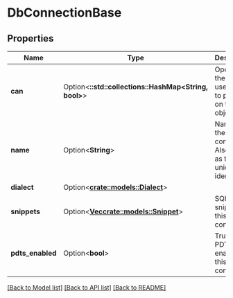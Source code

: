 # DbConnectionBase

## Properties

Name | Type | Description | Notes
------------ | ------------- | ------------- | -------------
**can** | Option<**::std::collections::HashMap<String, bool>**> | Operations the current user is able to perform on this object | [optional][readonly]
**name** | Option<**String**> | Name of the connection. Also used as the unique identifier | [optional][readonly]
**dialect** | Option<[**crate::models::Dialect**](Dialect.md)> |  | [optional]
**snippets** | Option<[**Vec<crate::models::Snippet>**](Snippet.md)> | SQL Runner snippets for this connection | [optional][readonly]
**pdts_enabled** | Option<**bool**> | True if PDTs are enabled on this connection | [optional][readonly]

[[Back to Model list]](../README.md#documentation-for-models) [[Back to API list]](../README.md#documentation-for-api-endpoints) [[Back to README]](../README.md)


